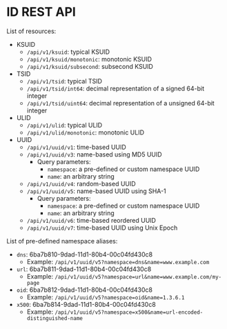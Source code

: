 # ID REST API

List of resources:

* KSUID
    * `/api/v1/ksuid`: typical KSUID
    * `/api/v1/ksuid/monotonic`: monotonic KSUID
    * `/api/v1/ksuid/subsecond`: subsecond KSUID
* TSID
    * `/api/v1/tsid`: typical  TSID
    * `/api/v1/tsid/int64`: decimal representation of a signed 64-bit integer
    * `/api/v1/tsid/uint64`: decimal representation of a unsigned 64-bit integer
* ULID
    * `/api/v1/ulid`: typical  ULID
    * `/api/v1/ulid/monotonic`: monotonic ULID
* UUID
    * `/api/v1/uuid/v1`: time-based UUID
    * `/api/v1/uuid/v3`: name-based using MD5 UUID
        * Query parameters:
            * `namespace`: a pre-defined or custom namespace UUID
            * `name`: an arbitrary string
    * `/api/v1/uuid/v4`: random-based UUID
    * `/api/v1/uuid/v5`: name-based UUID using SHA-1
        * Query parameters:
            * `namespace`: a pre-defined or custom namespace UUID
            * `name`: an arbitrary string
    * `/api/v1/uuid/v6`: time-based reordered UUID
    * `/api/v1/uuid/v7`: time-based UUID using Unix Epoch


List of pre-defined namespace aliases:

* `dns`: 6ba7b810-9dad-11d1-80b4-00c04fd430c8
    * Example: `/api/v1/uuid/v5?namespace=dns&name=www.example.com`
* `url`: 6ba7b811-9dad-11d1-80b4-00c04fd430c8
    * Example: `/api/v1/uuid/v5?namespace=url&name=www.example.com/my-page`
* `oid`: 6ba7b812-9dad-11d1-80b4-00c04fd430c8
    * Example: `/api/v1/uuid/v5?namespace=oid&name=1.3.6.1`
* `x500`: 6ba7b814-9dad-11d1-80b4-00c04fd430c8
    * Example: `/api/v1/uuid/v5?namespace=x500&name=url-encoded-distinguished-name`



